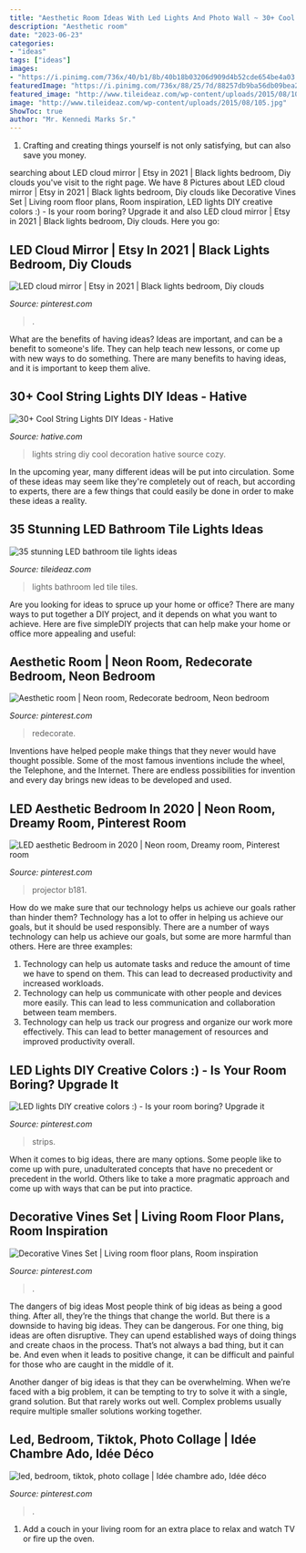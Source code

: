 ```yaml
---
title: "Aesthetic Room Ideas With Led Lights And Photo Wall ~ 30+ Cool String Lights Diy Ideas"
description: "Aesthetic room"
date: "2023-06-23"
categories:
- "ideas"
tags: ["ideas"]
images:
- "https://i.pinimg.com/736x/40/b1/8b/40b18b03206d909d4b52cde654be4a03.jpg"
featuredImage: "https://i.pinimg.com/736x/88/25/7d/88257db9ba56db09bea2ad09adc10648.jpg"
featured_image: "http://www.tileideaz.com/wp-content/uploads/2015/08/105.jpg"
image: "http://www.tileideaz.com/wp-content/uploads/2015/08/105.jpg"
ShowToc: true
author: "Mr. Kennedi Marks Sr."
---
```



1. Crafting and creating things yourself is not only satisfying, but can also save you money.

	

		
searching about LED cloud mirror | Etsy in 2021 | Black lights bedroom, Diy clouds you've visit to the right page. We have 8 Pictures about LED cloud mirror | Etsy in 2021 | Black lights bedroom, Diy clouds like Decorative Vines Set | Living room floor plans, Room inspiration, LED lights DIY creative colors :) - Is your room boring? Upgrade it and also LED cloud mirror | Etsy in 2021 | Black lights bedroom, Diy clouds. Here you go:
		
    
## LED Cloud Mirror | Etsy In 2021 | Black Lights Bedroom, Diy Clouds

<img loading=lazy src="https://i.pinimg.com/736x/40/b1/8b/40b18b03206d909d4b52cde654be4a03.jpg" onerror="this.onerror=null;this.src='https://tse3.mm.bing.net/th?id=OIP.uJEPyq_7cqPyIIWpqouemAHaNK&amp;pid=15.1';" alt="LED cloud mirror | Etsy in 2021 | Black lights bedroom, Diy clouds">

_Source: pinterest.com_

>. 

	

What are the benefits of having ideas?
Ideas are important, and can be a benefit to someone's life. They can help teach new lessons, or come up with new ways to do something. There are many benefits to having ideas, and it is important to keep them alive.

    
## 30+ Cool String Lights DIY Ideas - Hative

<img loading=lazy src="https://hative.com/wp-content/uploads/2015/01/string-lights-diy-ideas/27-string-lights-diy-ideas.jpg" onerror="this.onerror=null;this.src='https://tse1.mm.bing.net/th?id=OIP.oaoiOre59uFKUhHaYEqeIgHaJ5&amp;pid=15.1';" alt="30+ Cool String Lights DIY Ideas - Hative">

_Source: hative.com_

>lights string diy cool decoration hative source cozy. 

	

In the upcoming year, many different ideas will be put into circulation. Some of these ideas may seem like they're completely out of reach, but according to experts, there are a few things that could easily be done in order to make these ideas a reality.

    
## 35 Stunning LED Bathroom Tile Lights Ideas

<img loading=lazy src="http://www.tileideaz.com/wp-content/uploads/2015/08/105.jpg" onerror="this.onerror=null;this.src='https://tse3.mm.bing.net/th?id=OIP.cMYUVdgpqX8kaxSJMbfDOgHaHa&amp;pid=15.1';" alt="35 stunning LED bathroom tile lights ideas">

_Source: tileideaz.com_

>lights bathroom led tile tiles. 

	

Are you looking for ideas to spruce up your home or office? There are many ways to put together a DIY project, and it depends on what you want to achieve. Here are five simpleDIY projects that can help make your home or office more appealing and useful:

    
## Aesthetic Room | Neon Room, Redecorate Bedroom, Neon Bedroom

<img loading=lazy src="https://i.pinimg.com/736x/ac/88/ce/ac88cea8b8d5d2a754b1aeba99c239a0.jpg" onerror="this.onerror=null;this.src='https://tse4.mm.bing.net/th?id=OIP.3XblZpbxKG7Zc3dXAGgrRAHaJ3&amp;pid=15.1';" alt="Aesthetic room | Neon room, Redecorate bedroom, Neon bedroom">

_Source: pinterest.com_

>redecorate. 

	

Inventions have helped people make things that they never would have thought possible. Some of the most famous inventions include the wheel, the Telephone, and the Internet. There are endless possibilities for invention and every day brings new ideas to be developed and used.

    
## LED Aesthetic Bedroom In 2020 | Neon Room, Dreamy Room, Pinterest Room

<img loading=lazy src="https://i.pinimg.com/736x/e7/4d/33/e74d3332852cf101922761dae95edf32.jpg" onerror="this.onerror=null;this.src='https://tse1.mm.bing.net/th?id=OIP.cuSy9hu30Pb31Fb5ETxWWwHaJ3&amp;pid=15.1';" alt="LED aesthetic Bedroom in 2020 | Neon room, Dreamy room, Pinterest room">

_Source: pinterest.com_

>projector b181. 

	

How do we make sure that our technology helps us achieve our goals rather than hinder them?
Technology has a lot to offer in helping us achieve our goals, but it should be used responsibly. There are a number of ways technology can help us achieve our goals, but some are more harmful than others. Here are three examples: 
1. Technology can help us automate tasks and reduce the amount of time we have to spend on them. This can lead to decreased productivity and increased workloads. 
2. Technology can help us communicate with other people and devices more easily. This can lead to less communication and collaboration between team members. 
3. Technology can help us track our progress and organize our work more effectively. This can lead to better management of resources and improved productivity overall.

    
## LED Lights DIY Creative Colors :) - Is Your Room Boring? Upgrade It

<img loading=lazy src="https://i.pinimg.com/736x/e4/76/80/e4768053aa0772c844481907a0a28524.jpg" onerror="this.onerror=null;this.src='https://tse4.mm.bing.net/th?id=OIP.CJirp-oVFC7SnmnieajzcwHaNK&amp;pid=15.1';" alt="LED lights DIY creative colors :) - Is your room boring? Upgrade it">

_Source: pinterest.com_

>strips. 

	

When it comes to big ideas, there are many options. Some people like to come up with pure, unadulterated concepts that have no precedent or precedent in the world. Others like to take a more pragmatic approach and come up with ways that can be put into practice. 

    
## Decorative Vines Set | Living Room Floor Plans, Room Inspiration

<img loading=lazy src="https://i.pinimg.com/736x/88/25/7d/88257db9ba56db09bea2ad09adc10648.jpg" onerror="this.onerror=null;this.src='https://tse1.mm.bing.net/th?id=OIP.o_Jot7FW0swviOq2DvegsgHaJ4&amp;pid=15.1';" alt="Decorative Vines Set | Living room floor plans, Room inspiration">

_Source: pinterest.com_

>. 

	

The dangers of big ideas
Most people think of big ideas as being a good thing. After all, they’re the things that change the world. But there is a downside to having big ideas. They can be dangerous.
For one thing, big ideas are often disruptive. They can upend established ways of doing things and create chaos in the process. That’s not always a bad thing, but it can be. And even when it leads to positive change, it can be difficult and painful for those who are caught in the middle of it.

Another danger of big ideas is that they can be overwhelming. When we’re faced with a big problem, it can be tempting to try to solve it with a single, grand solution. But that rarely works out well. Complex problems usually require multiple smaller solutions working together.

    
## Led, Bedroom, Tiktok, Photo Collage | Idée Chambre Ado, Idée Déco

<img loading=lazy src="https://i.pinimg.com/736x/3e/4b/2c/3e4b2c3b4cd8ef009a5cc16f55200eb2.jpg" onerror="this.onerror=null;this.src='https://tse2.mm.bing.net/th?id=OIP.pcAhkHe53vztUeVe5u_BqAHaJ3&amp;pid=15.1';" alt="led, bedroom, tiktok, photo collage | Idée chambre ado, Idée déco">

_Source: pinterest.com_

>. 

	

1. Add a couch in your living room for an extra place to relax and watch TV or fire up the oven.

